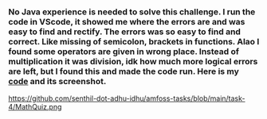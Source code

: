 ### No Java experience is needed to solve this challenge. I run the code in VScode, it showed me where the errors are and was easy to find and rectify. The errors was so easy to find and correct. Like missing of semicolon, brackets in functions. Alao I found some operators are given in wrong place. Instead of multiplication it was division, idk how much more logical errors are left, but I found this and made the code run. Here is my [code]() and its screenshot.

https://github.com/senthil-dot-adhu-idhu/amfoss-tasks/blob/main/task-4/MathQuiz.png
